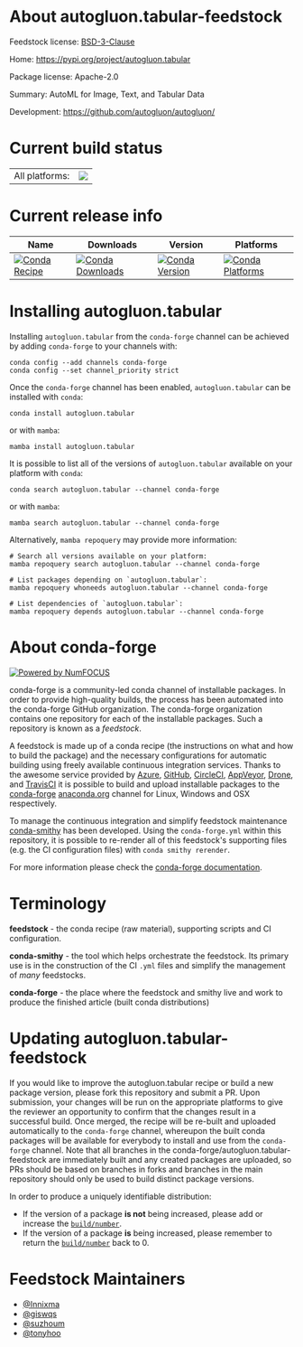 About autogluon.tabular-feedstock
=================================

Feedstock license: [BSD-3-Clause](https://github.com/conda-forge/autogluon.tabular-feedstock/blob/main/LICENSE.txt)

Home: https://pypi.org/project/autogluon.tabular

Package license: Apache-2.0

Summary: AutoML for Image, Text, and Tabular Data

Development: https://github.com/autogluon/autogluon/

Current build status
====================


<table><tr><td>All platforms:</td>
    <td>
      <a href="https://dev.azure.com/conda-forge/feedstock-builds/_build/latest?definitionId=18450&branchName=main">
        <img src="https://dev.azure.com/conda-forge/feedstock-builds/_apis/build/status/autogluon.tabular-feedstock?branchName=main">
      </a>
    </td>
  </tr>
</table>

Current release info
====================

| Name | Downloads | Version | Platforms |
| --- | --- | --- | --- |
| [![Conda Recipe](https://img.shields.io/badge/recipe-autogluon.tabular-green.svg)](https://anaconda.org/conda-forge/autogluon.tabular) | [![Conda Downloads](https://img.shields.io/conda/dn/conda-forge/autogluon.tabular.svg)](https://anaconda.org/conda-forge/autogluon.tabular) | [![Conda Version](https://img.shields.io/conda/vn/conda-forge/autogluon.tabular.svg)](https://anaconda.org/conda-forge/autogluon.tabular) | [![Conda Platforms](https://img.shields.io/conda/pn/conda-forge/autogluon.tabular.svg)](https://anaconda.org/conda-forge/autogluon.tabular) |

Installing autogluon.tabular
============================

Installing `autogluon.tabular` from the `conda-forge` channel can be achieved by adding `conda-forge` to your channels with:

```
conda config --add channels conda-forge
conda config --set channel_priority strict
```

Once the `conda-forge` channel has been enabled, `autogluon.tabular` can be installed with `conda`:

```
conda install autogluon.tabular
```

or with `mamba`:

```
mamba install autogluon.tabular
```

It is possible to list all of the versions of `autogluon.tabular` available on your platform with `conda`:

```
conda search autogluon.tabular --channel conda-forge
```

or with `mamba`:

```
mamba search autogluon.tabular --channel conda-forge
```

Alternatively, `mamba repoquery` may provide more information:

```
# Search all versions available on your platform:
mamba repoquery search autogluon.tabular --channel conda-forge

# List packages depending on `autogluon.tabular`:
mamba repoquery whoneeds autogluon.tabular --channel conda-forge

# List dependencies of `autogluon.tabular`:
mamba repoquery depends autogluon.tabular --channel conda-forge
```


About conda-forge
=================

[![Powered by
NumFOCUS](https://img.shields.io/badge/powered%20by-NumFOCUS-orange.svg?style=flat&colorA=E1523D&colorB=007D8A)](https://numfocus.org)

conda-forge is a community-led conda channel of installable packages.
In order to provide high-quality builds, the process has been automated into the
conda-forge GitHub organization. The conda-forge organization contains one repository
for each of the installable packages. Such a repository is known as a *feedstock*.

A feedstock is made up of a conda recipe (the instructions on what and how to build
the package) and the necessary configurations for automatic building using freely
available continuous integration services. Thanks to the awesome service provided by
[Azure](https://azure.microsoft.com/en-us/services/devops/), [GitHub](https://github.com/),
[CircleCI](https://circleci.com/), [AppVeyor](https://www.appveyor.com/),
[Drone](https://cloud.drone.io/welcome), and [TravisCI](https://travis-ci.com/)
it is possible to build and upload installable packages to the
[conda-forge](https://anaconda.org/conda-forge) [anaconda.org](https://anaconda.org/)
channel for Linux, Windows and OSX respectively.

To manage the continuous integration and simplify feedstock maintenance
[conda-smithy](https://github.com/conda-forge/conda-smithy) has been developed.
Using the ``conda-forge.yml`` within this repository, it is possible to re-render all of
this feedstock's supporting files (e.g. the CI configuration files) with ``conda smithy rerender``.

For more information please check the [conda-forge documentation](https://conda-forge.org/docs/).

Terminology
===========

**feedstock** - the conda recipe (raw material), supporting scripts and CI configuration.

**conda-smithy** - the tool which helps orchestrate the feedstock.
                   Its primary use is in the construction of the CI ``.yml`` files
                   and simplify the management of *many* feedstocks.

**conda-forge** - the place where the feedstock and smithy live and work to
                  produce the finished article (built conda distributions)


Updating autogluon.tabular-feedstock
====================================

If you would like to improve the autogluon.tabular recipe or build a new
package version, please fork this repository and submit a PR. Upon submission,
your changes will be run on the appropriate platforms to give the reviewer an
opportunity to confirm that the changes result in a successful build. Once
merged, the recipe will be re-built and uploaded automatically to the
`conda-forge` channel, whereupon the built conda packages will be available for
everybody to install and use from the `conda-forge` channel.
Note that all branches in the conda-forge/autogluon.tabular-feedstock are
immediately built and any created packages are uploaded, so PRs should be based
on branches in forks and branches in the main repository should only be used to
build distinct package versions.

In order to produce a uniquely identifiable distribution:
 * If the version of a package **is not** being increased, please add or increase
   the [``build/number``](https://docs.conda.io/projects/conda-build/en/latest/resources/define-metadata.html#build-number-and-string).
 * If the version of a package **is** being increased, please remember to return
   the [``build/number``](https://docs.conda.io/projects/conda-build/en/latest/resources/define-metadata.html#build-number-and-string)
   back to 0.

Feedstock Maintainers
=====================

* [@Innixma](https://github.com/Innixma/)
* [@giswqs](https://github.com/giswqs/)
* [@suzhoum](https://github.com/suzhoum/)
* [@tonyhoo](https://github.com/tonyhoo/)

